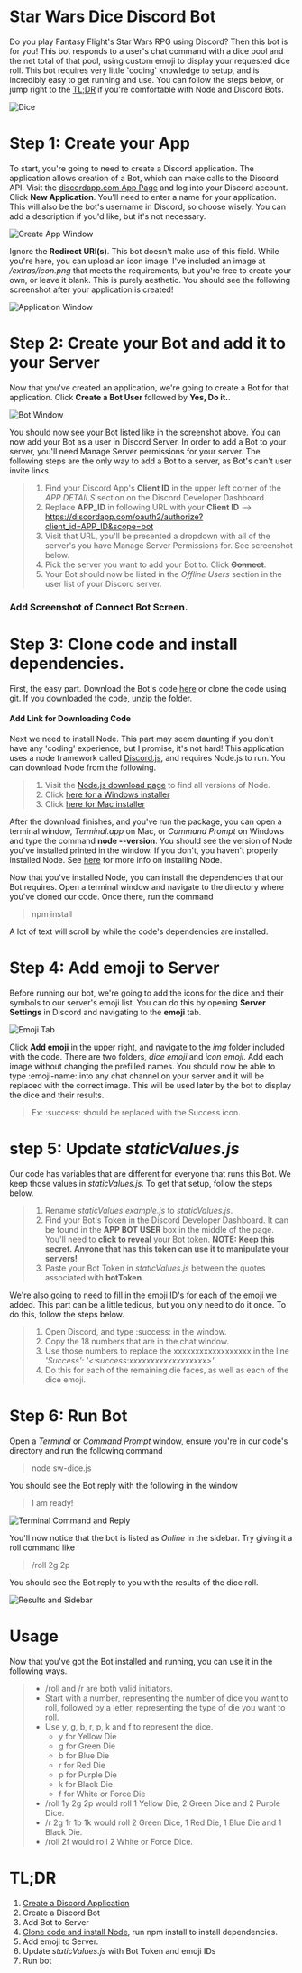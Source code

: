 # **Star Wars Dice Discord Bot**

Do you play Fantasy Flight's Star Wars RPG using Discord? Then this bot is for you! This bot responds to a user's chat command with a dice pool and the net total of that pool, using custom emoji to display your requested dice roll. This bot requires very little 'coding' knowledge to setup, and is incredibly easy to get running and use. You can follow the steps below, or jump right to the [TL;DR](https://github.com/kalebhermes/swdice-discord/blob/kalebhermes-readme/README.md#tldr) if you're comfortable with Node and Discord Bots. 

![Dice](https://github.com/kalebhermes/swdice-discord/blob/kalebhermes-readme/img/readme/title-image.png?raw=true)

# Step 1: Create your App

To start, you're going to need to create a Discord application. The application allows creation of a Bot, which can make calls to the Discord API. Visit the [discordapp.com App Page](https://discordapp.com/developers/applications/me) and log into your Discord account. Click **New Application**. You'll need to enter a name for your application. This will also be the bot's username in Discord, so choose wisely. You can add a description if you'd like, but it's not necessary. 

![Create App Window](https://raw.githubusercontent.com/kalebhermes/swdice-discord/7a44da7ee713b22c2fe5baf2c456116ed6ab095a/img/readme/new-app-window.png)

Ignore the **Redirect URI(s)**. This bot doesn't make use of this field. While you're here, you can upload an icon image. I've included an image at */extras/icon.png* that meets the requirements, but you're free to create your own, or leave it blank. This is purely aesthetic. You should see the following screenshot after your application is created!


![Application Window](https://raw.githubusercontent.com/kalebhermes/swdice-discord/7a44da7ee713b22c2fe5baf2c456116ed6ab095a/img/readme/app-window.png)



# Step 2: Create your Bot and add it to your Server

Now that you've created an application, we're going to create a Bot for that application. Click **Create a Bot User** followed by **Yes, Do it.**.

![Bot Window](https://raw.githubusercontent.com/kalebhermes/swdice-discord/7a44da7ee713b22c2fe5baf2c456116ed6ab095a/img/readme/bot-window.png)

You should now see your Bot listed like in the screenshot above. You can now add your Bot as a user in Discord Server. In order to add a Bot to your server, you'll need Manage Server permissions for your server. The following steps are the only way to add a Bot to a server, as Bot's can't user invite links.

> 1. Find your Discord App's **Client ID** in the upper left corner of the *APP DETAILS* section on the Discord Developer Dashboard.
> 2. Replace **APP_ID** in following URL with your **Client ID** --> https://discordapp.com/oauth2/authorize?client_id=APP_ID&scope=bot
> 3. Visit that URL, you'll be presented a dropdown with all of the server's you have Manage Server Permissions for. See screenshot below. 
> 4. Pick the server you want to add your Bot to. Click ~~**Connect**~~.
> 5. Your Bot should now be listed in the *Offline Users* section in the user list of your Discord server. 

### Add Screenshot of Connect Bot Screen. 

# Step 3: Clone code and install dependencies. 

First, the easy part. Download the Bot's code [here]() or clone the code using git. If you downloaded the code, unzip the folder.

#### Add Link for Downloading Code

Next we need to install Node. This part may seem daunting if you don't have any 'coding' experience, but I promise, it's not hard! This application uses a node framework called [Discord.js](https://discord.js.org/), and requires Node.js to run. You can download Node from the following. 

> 1. Visit the [Node.js download page](https://nodejs.org/en/download/) to find all versions of Node.
> 2. Click [here for a Windows installer](https://nodejs.org/dist/v6.9.5/node-v6.9.5-x86.msi)
> 3. Click [here for Mac installer](https://nodejs.org/dist/v6.9.5/node-v6.9.5.pkg)

After the download finishes, and you've run the package, you can open a terminal window, *Terminal.app* on Mac, or *Command Prompt* on Windows and type the command **node --version**. You should see the version of Node you've installed printed in the window. If you don't, you haven't properly installed Node. See [here](https://docs.npmjs.com/getting-started/installing-node) for more info on installing Node. 

Now that you've installed Node, you can install the dependencies that our Bot requires. Open a terminal window and navigate to the directory where you've cloned our code. Once there, run the command

>npm install

A lot of text will scroll by while the code's dependencies are installed.

# Step 4: Add emoji to Server

Before running our bot, we're going to add the icons for the dice and their symbols to our server's emoji list. You can do this by opening **Server Settings** in Discord and navigating to the **emoji** tab. 

![Emoji Tab](https://raw.githubusercontent.com/kalebhermes/swdice-discord/7a44da7ee713b22c2fe5baf2c456116ed6ab095a/img/readme/emoji-window.png)

Click **Add emoji** in the upper right, and navigate to the *img* folder included with the code. There are two folders, *dice emoji* and *icon emoji*. Add each image without changing the prefilled names. You should now be able to type :emoji-name: into any chat channel on your server and it will be replaced with the correct image. This will be used later by the bot to display the dice and their results. 

>Ex: :success: should be replaced with the Success icon. 

# step 5: Update *staticValues.js*

Our code has variables that are different for everyone that runs this Bot. We keep those values in *staticValues.js*. To get that setup, follow the steps below. 

> 1. Rename *staticValues.example.js* to *staticValues.js*. 
> 2. Find your Bot's Token in the Discord Developer Dashboard. It can be found in the **APP BOT USER** box in the middle of the page. You'll need to **click to reveal** your Bot token. **NOTE: Keep this secret. Anyone that has this token can use it to manipulate your servers!**
> 3. Paste your Bot Token in *staticValues.js* between the quotes associated with **botToken**.

We're also going to need to fill in the emoji ID's for each of the emoji we added. This part can be a little tedious, but you only need to do it once. To do this, follow the steps below.

> 1. Open Discord, and type \:success: in the window.
> 2. Copy the 18 numbers that are in the chat window. 
> 3. Use those numbers to replace the xxxxxxxxxxxxxxxxxx in the line *'Success': '<:success:xxxxxxxxxxxxxxxxxx>'*.
> 4. Do this for each of the remaining die faces, as well as each of the dice emoji.

# Step 6: Run Bot

Open a *Terminal* or *Command Prompt* window, ensure you're in our code's directory and run the following command

> node sw-dice.js

You should see the Bot reply with the following in the window

> I am ready!

![Terminal Command and Reply](https://raw.githubusercontent.com/kalebhermes/swdice-discord/7a44da7ee713b22c2fe5baf2c456116ed6ab095a/img/readme/terminal-command-reply.png)

You'll now notice that the bot is listed as *Online* in the sidebar. Try giving it a roll command like

> /roll 2g 2p

You should see the Bot reply to you with the results of the dice roll. 

![Results and Sidebar](https://raw.githubusercontent.com/kalebhermes/swdice-discord/7a44da7ee713b22c2fe5baf2c456116ed6ab095a/img/readme/results.png)

# Usage

Now that you've got the Bot installed and running, you can use it in the following ways.

> * /roll and /r are both valid initiators. 
> * Start with a number, representing the number of dice you want to roll, followed by a letter, representing the type of die you want to roll.
> * Use y, g, b, r, p, k and f to represent the dice.
>     * y for Yellow Die
>     * g for Green Die
>     * b for Blue Die
>     * r for Red Die
>     * p for Purple Die
>     * k for Black Die
>     * f for White or Force Die
> * /roll 1y 2g 2p would roll 1 Yellow Die, 2 Green Dice and 2 Purple Dice. 
> * /r 2g 1r 1b 1k would roll 2 Green Dice, 1 Red Die, 1 Blue Die and 1 Black Die. 
> * /roll 2f would roll 2 White or Force Dice. 


# TL;DR

1. [Create a Discord Application](https://discordapp.com/developers/applications/me)
2. Create a Discord Bot
3. Add Bot to Server
4. [Clone code and install Node](https://nodejs.org/en/download/), run npm install to install dependencies.
5. Add emoji to Server.
6. Update *staticValues.js* with Bot Token and emoji IDs
7. Run bot



